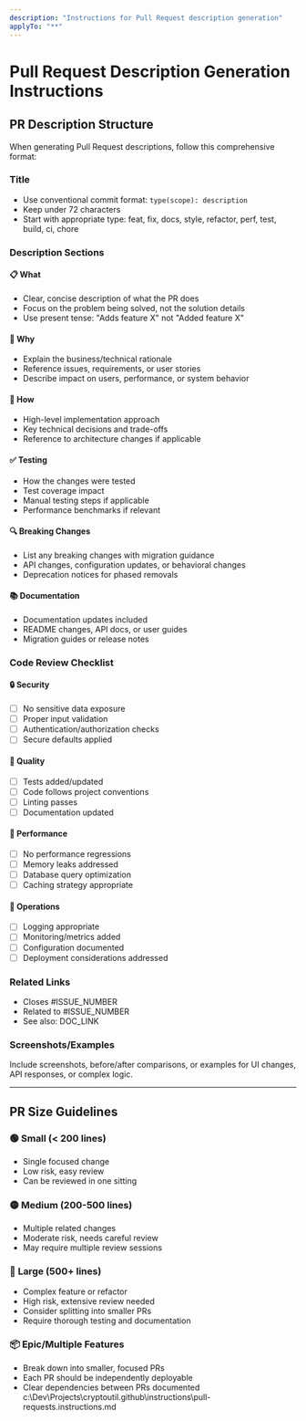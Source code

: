 ```yaml
---
description: "Instructions for Pull Request description generation"
applyTo: "**"
---
```

# Pull Request Description Generation Instructions

## PR Description Structure

When generating Pull Request descriptions, follow this comprehensive format:

### Title
- Use conventional commit format: `type(scope): description`
- Keep under 72 characters
- Start with appropriate type: feat, fix, docs, style, refactor, perf, test, build, ci, chore

### Description Sections

#### 📋 **What**
- Clear, concise description of what the PR does
- Focus on the problem being solved, not the solution details
- Use present tense: "Adds feature X" not "Added feature X"

#### 🎯 **Why**
- Explain the business/technical rationale
- Reference issues, requirements, or user stories
- Describe impact on users, performance, or system behavior

#### 🔧 **How**
- High-level implementation approach
- Key technical decisions and trade-offs
- Reference to architecture changes if applicable

#### ✅ **Testing**
- How the changes were tested
- Test coverage impact
- Manual testing steps if applicable
- Performance benchmarks if relevant

#### 🔍 **Breaking Changes**
- List any breaking changes with migration guidance
- API changes, configuration updates, or behavioral changes
- Deprecation notices for phased removals

#### 📚 **Documentation**
- Documentation updates included
- README changes, API docs, or user guides
- Migration guides or release notes

### Code Review Checklist

#### 🔒 **Security**
- [ ] No sensitive data exposure
- [ ] Proper input validation
- [ ] Authentication/authorization checks
- [ ] Secure defaults applied

#### 🧪 **Quality**
- [ ] Tests added/updated
- [ ] Code follows project conventions
- [ ] Linting passes
- [ ] Documentation updated

#### 🚀 **Performance**
- [ ] No performance regressions
- [ ] Memory leaks addressed
- [ ] Database query optimization
- [ ] Caching strategy appropriate

#### 🔧 **Operations**
- [ ] Logging appropriate
- [ ] Monitoring/metrics added
- [ ] Configuration documented
- [ ] Deployment considerations addressed

### Related Links
- Closes #ISSUE_NUMBER
- Related to #ISSUE_NUMBER
- See also: DOC_LINK

### Screenshots/Examples
Include screenshots, before/after comparisons, or examples for UI changes, API responses, or complex logic.

---

## PR Size Guidelines

### 🟢 **Small (< 200 lines)**
- Single focused change
- Low risk, easy review
- Can be reviewed in one sitting

### 🟡 **Medium (200-500 lines)**
- Multiple related changes
- Moderate risk, needs careful review
- May require multiple review sessions

### 🔴 **Large (500+ lines)**
- Complex feature or refactor
- High risk, extensive review needed
- Consider splitting into smaller PRs
- Require thorough testing and documentation

### 📦 **Epic/Multiple Features**
- Break down into smaller, focused PRs
- Each PR should be independently deployable
- Clear dependencies between PRs documented</content>
<parameter name="filePath">c:\Dev\Projects\cryptoutil\.github\instructions\pull-requests.instructions.md
